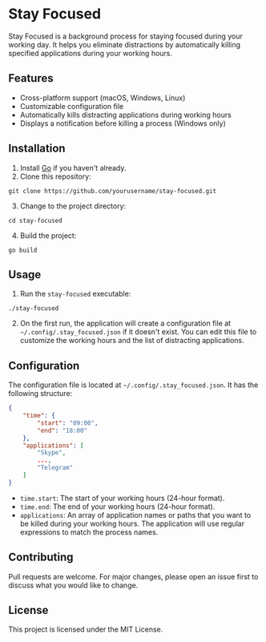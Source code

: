 # Stay Focused

Stay Focused is a background process for staying focused during your working day. It helps you eliminate distractions by automatically killing specified applications during your working hours.

## Features

- Cross-platform support (macOS, Windows, Linux)
- Customizable configuration file
- Automatically kills distracting applications during working hours
- Displays a notification before killing a process (Windows only)

## Installation

1. Install [Go](https://golang.org/doc/install) if you haven't already.
2. Clone this repository:
```
git clone https://github.com/yourusername/stay-focused.git
```
3. Change to the project directory:
```
cd stay-focused
```
4. Build the project:
```
go build
```

## Usage

1. Run the `stay-focused` executable:
```
./stay-focused
```
2. On the first run, the application will create a configuration file at `~/.config/.stay_focused.json` if it doesn't exist. You can edit this file to customize the working hours and the list of distracting applications.

## Configuration

The configuration file is located at `~/.config/.stay_focused.json`. It has the following structure:

```json
{
    "time": {
        "start": "09:00",
        "end": "18:00"
    },
    "applications": [
        "Skype",
        ...,
        "Telegram"
    ]
}
```

- `time.start`: The start of your working hours (24-hour format).
- `time.end`: The end of your working hours (24-hour format).
- `applications`: An array of application names or paths that you want to be killed during your working hours. The application will use regular expressions to match the process names.

## Contributing

Pull requests are welcome. For major changes, please open an issue first to discuss what you would like to change.

## License

This project is licensed under the MIT License.